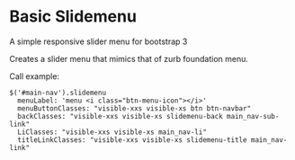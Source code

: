 Basic Slidemenu
===============

A simple responsive slider menu for bootstrap 3

Creates a slider menu that mimics that of zurb foundation menu. 

Call example:
```
$('#main-nav').slidemenu
  menuLabel: 'menu <i class="btn-menu-icon"></i>'
  menuButtonClasses: "visible-xxs visible-xs btn btn-navbar"
  backClasses: "visible-xxs visible-xs slidemenu-back main_nav-sub-link"
  LiClasses: "visible-xxs visible-xs main_nav-li"
  titleLinkClasses: "visible-xxs visible-xs slidemenu-title main_nav-link"
```
